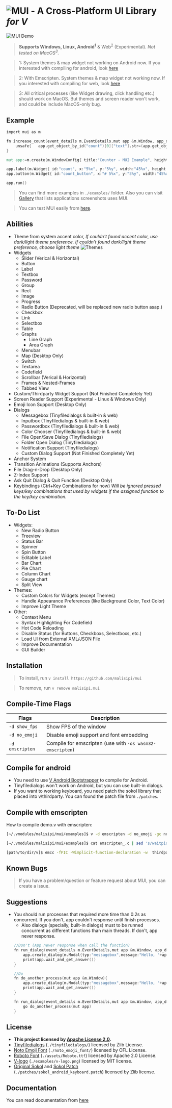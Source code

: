 # ![MUI](./pictures/MUI.png "MUI") - A Cross-Platform UI Library _for V_

![MUI Demo](./pictures/MUI_Demo.gif "MUI Demo")

> **Supports Windows, Linux, Android<sup>1</sup>** & Web<sup>2</sup> (Experimental). *Not tested on MacOS<sup>3</sup>.*

> 1: System themes & map widget not working on Android now. If you interested with compiling for android, look [here](#compile-for-android)

> 2: With Emscripten. System themes & map widget not working now. If you interested with compiling for web, look [here](#compile-with-emscripten)

> 3: All critical processes (like Widget drawing, click handling etc.) should work on MacOS. But themes and screen reader won't work, and could be include MacOS-only bug.

## Example

```v
import mui as m

fn increase_count(event_details m.EventDetails,mut app &m.Window, app_data voidptr){
	unsafe{   app.get_object_by_id("count")[0]["text"].str=(app.get_object_by_id("count")[0]["text"].str.int()+1).str()   }
}

mut app:=m.create(m.WindowConfig{ title:"Counter - MUI Example", height:100, width:400 })

app.label(m.Widget{ id:"count", x:"5%x", y:"5%y", width:"45%x", height:"90%y" text:"0" })
app.button(m.Widget{ id:"count_button", x:"# 5%x", y:"5%y", width:"45%x", height:"90%y", text:"Count", onclick:increase_count })

app.run()
```

> You can find more examples in `./examples/` folder. Also you can visit [Gallery](./gallery.md "Gallery") that lists applications screenshots uses MUI.

> You can test MUI easily from [here](https://malisipi.github.io/mui/).

## Abilities

* Theme from system accent color, _If couldn't found accent color, use dark/light theme preference. If couldn't found dark/light theme preference, choose light theme_
![Themes](./pictures/Themes.png "Themes")
* Widgets
    * Slider (Verical & Horizontal)
    * Button
    * Label
    * Textbox
    * Password
    * Group
    * Rect
    * Image
    * Progress
    * Radio Button (Deprecated, will be replaced new radio button asap.)
    * Checkbox
    * Link
    * Selectbox
    * Table
    * Graphs
        * Line Graph
        * Area Graph
    * Menubar
    * Map (Desktop Only)
    * Switch
    * Textarea
    * Codefield
    * Scrollbar (Verical & Horizontal)
    * Frames & Nested-Frames
    * Tabbed View
* Custom/Thirdparty Widget Support (Not Finished Completely Yet)
* Screen Reader Support (Experimental - Linux & Windows Only)
* Emoji Icon Support (Desktop Only)
* Dialogs
    * Messagebox (Tinyfiledialogs & built-in & web)
    * Inputbox (Tinyfiledialogs & built-in & web)
    * Passwordbox (Tinyfiledialogs & built-in & web)
    * Color Chooser (Tinyfiledialogs & built-in & web)
    * File Open/Save Dialog (Tinyfiledialogs)
    * Folder Open Dialog (Tinyfiledialogs)
    * Notification Support (Tinyfiledialogs)
    * Custom Dialog Support (Not Finished Completely Yet)
* Anchor System
* Transition Animations (Supports Anchors)
* File Drag-n-Drop (Desktop Only)
* Z-Index Support
* Ask Quit Dialog & Quit Function (Desktop Only)
* Keybindings (Ctrl+Key Combinations for now) _Will be ignored pressed keys/key combinations that used by widgets if the assigned function to the key/key combination._

## To-Do List

* Widgets:
    * New Radio Button
    * Treeview
    * Status Bar
    * Spinner
    * Spin Button
    * Editable Label
    * Bar Chart
    * Pie Chart
    * Column Chart
    * Gauge chart
    * Split View
* Themes:
    * Custom Colors for Widgets (except Themes)
    * Handle Appearance Preferences (like Background Color, Text Color)
    * Improve Light Theme
* Other:
    * Context Menu
    * Syntax Highlighting For Codefield
    * Hot Code Reloading
    * Disable Status (for Buttons, Checkboxs, Selectboxs, etc.)
    * Load UI from External XML/JSON File
    * Improve Documentation
    * GUI Builder

## Installation

> To install, run `v install https://github.com/malisipi/mui`

> To remove, run `v remove malisipi.mui`

## Compile-Time Flags

| Flags           | Description                                               |
|-----------------|-----------------------------------------------------------|
| `-d show_fps`   | Show FPS of the window                                    |
| `-d no_emoji`   | Disable emoji support and font embedding                  |
| `-d emscripten` | Compile for emscripten (use with `-os wasm32-emscripten`) |

## Compile for android

* You need to use [V Android Bootstrapper](https://github.com/vlang/vab) to compile for Android.
* Tinyfiledialogs won't work on Android, but you can use built-in dialogs.
* If you want to working keyboard, you need patch the sokol library that placed into v/thirdparty. You can found the patch file from `./patches`.

## Compile with emscripten

How to compile demo.v with emscripten:
```bash
[~/.vmodules/malisipi/mui/examples]$ v -d emscripten -d no_emoji -gc none -os wasm32-emscripten demo.v -o emscripten_.c

[~/.vmodules/malisipi/mui/examples]$ cat emscripten_.c | sed 's/waitpid(p->pid, &cstatus, 0);/-1;/g' | sed 's/waitpid(p->pid, &cstatus, WNOHANG);/-1;/g' | sed 's/wait(0);/-1;/g' &> emscripten.c

[path/to/dir/v]$ emcc -fPIC -Wimplicit-function-declaration -w  thirdparty/stb_image/stbi.c -I/usr/include/gc/   -Ithirdparty/stb_image -Ithirdparty/fontstash -Ithirdparty/sokol -Ithirdparty/sokol/util    -DSOKOL_GLES2 -DSOKOL_NO_ENTRY   -DNDEBUG -O3   -s ERROR_ON_UNDEFINED_SYMBOLS=0 -s ALLOW_MEMORY_GROWTH -s MODULARIZE -s ASSERTIONS=1 ~/.vmodules/malisipi/mui/examples/emscripten.c -o ~/.vmodules/malisipi/mui/examples/app.js --embed-file ~/.vmodules/malisipi/mui/assets/Roboto.ttf@/Roboto.ttf --embed-file ~/.vmodules/malisipi/mui/examples/v-logo.png@v-logo.png
```

## Known Bugs

> If you have a problem/question or feature request about MUI, you can create a issue.

## Suggestions

* You should run processes that required more time than 0.2s as concurrent. If you don't, app couldn't response until finish processes.
    * Also dialogs (specially, built-in dialogs) must to be runned concurrent as different functions than main threads. If don't, app never response.
    ```v
    //Don't (App never response when call the function)
    fn run_dialog(event_details m.EventDetails,mut app &m.Window, app_data voidptr){
        app.create_dialog(m.Modal{typ:"messagebox",message:"Hello, "+app.wait_and_get_answer(),title:"Hi!"})
        print(app.wait_and_get_answer())
    }

    //Do
    fn do_another_process(mut app &m.Window){
        app.create_dialog(m.Modal{typ:"messagebox",message:"Hello, "+app.wait_and_get_answer(),title:"Hi!"})
        print(app.wait_and_get_answer())
    }

    fn run_dialog(event_details m.EventDetails,mut app &m.Window, app_data voidptr){
        go do_another_process(mut app)
    }
    ```

## License

* **This project licensed by [Apache License 2.0](./LICENSE).**
* [Tinyfiledialogs](https://sourceforge.net/projects/tinyfiledialogs/) (`./tinyfiledialogs/`) licensed by Zlib License.
* [Noto Emoji Font](https://fonts.google.com/noto/specimen/Noto+Emoji) (`./noto_emoji_font/`) licensed by OFL License.
* [Roboto Font](https://fonts.google.com/specimen/Roboto) (`./assets/Roboto.ttf`) licensed by Apache 2.0 License.
* [V-logo](https://github.com/vlang/v-logo) (`./examples/v-logo.png`) licensed by MIT license.
* [Original Sokol](https://github.com/floooh/sokol) and [Sokol Patch](https://github.com/floooh/sokol/pull/503) (`./patches/sokol_android_keyboard.patch`) licensed by Zlib license.

## Documentation

You can read documentation from [here](./docs.md)
